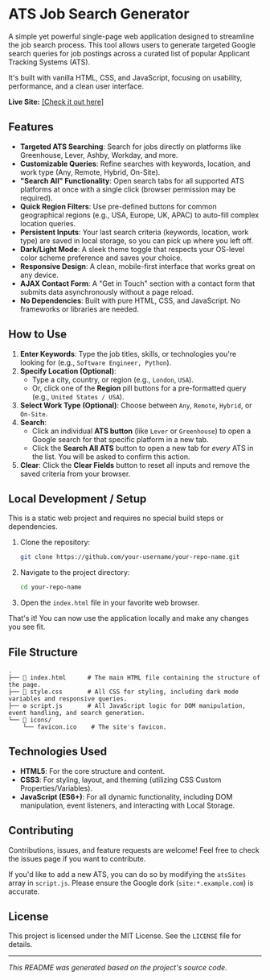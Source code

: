 # ATS Job Search Generator

A simple yet powerful single-page web application designed to streamline the job search process. This tool allows users to generate targeted Google search queries for job postings across a curated list of popular Applicant Tracking Systems (ATS).

It's built with vanilla HTML, CSS, and JavaScript, focusing on usability, performance, and a clean user interface.

**Live Site:** [[Check it out here]](https://jobs.maffyxprojects.com/)

## Features

- **Targeted ATS Searching**: Search for jobs directly on platforms like Greenhouse, Lever, Ashby, Workday, and more.
- **Customizable Queries**: Refine searches with keywords, location, and work type (Any, Remote, Hybrid, On-Site).
- **"Search All" Functionality**: Open search tabs for all supported ATS platforms at once with a single click (browser permission may be required).
- **Quick Region Filters**: Use pre-defined buttons for common geographical regions (e.g., USA, Europe, UK, APAC) to auto-fill complex location queries.
- **Persistent Inputs**: Your last search criteria (keywords, location, work type) are saved in local storage, so you can pick up where you left off.
- **Dark/Light Mode**: A sleek theme toggle that respects your OS-level color scheme preference and saves your choice.
- **Responsive Design**: A clean, mobile-first interface that works great on any device.
- **AJAX Contact Form**: A "Get in Touch" section with a contact form that submits data asynchronously without a page reload.
- **No Dependencies**: Built with pure HTML, CSS, and JavaScript. No frameworks or libraries are needed.

## How to Use

1.  **Enter Keywords**: Type the job titles, skills, or technologies you're looking for (e.g., `Software Engineer, Python`).
2.  **Specify Location (Optional)**:
    -   Type a city, country, or region (e.g., `London`, `USA`).
    -   Or, click one of the **Region** pill buttons for a pre-formatted query (e.g., `United States / USA`).
3.  **Select Work Type (Optional)**: Choose between `Any`, `Remote`, `Hybrid`, or `On-Site`.
4.  **Search**:
    -   Click an individual **ATS button** (like `Lever` or `Greenhouse`) to open a Google search for that specific platform in a new tab.
    -   Click the **Search All ATS** button to open a new tab for *every* ATS in the list. You will be asked to confirm this action.
5.  **Clear**: Click the **Clear Fields** button to reset all inputs and remove the saved criteria from your browser.

## Local Development / Setup

This is a static web project and requires no special build steps or dependencies.

1.  Clone the repository:
    ```bash
    git clone https://github.com/your-username/your-repo-name.git
    ```
2.  Navigate to the project directory:
    ```bash
    cd your-repo-name
    ```
3.  Open the `index.html` file in your favorite web browser.

That's it! You can now use the application locally and make any changes you see fit.

## File Structure

```
.
├── 📄 index.html      # The main HTML file containing the structure of the page.
├── 🎨 style.css       # All CSS for styling, including dark mode variables and responsive queries.
├── ⚙️ script.js       # All JavaScript logic for DOM manipulation, event handling, and search generation.
└── 📁 icons/
    └── favicon.ico    # The site's favicon.
```

## Technologies Used

- **HTML5**: For the core structure and content.
- **CSS3**: For styling, layout, and theming (utilizing CSS Custom Properties/Variables).
- **JavaScript (ES6+)**: For all dynamic functionality, including DOM manipulation, event listeners, and interacting with Local Storage.

## Contributing

Contributions, issues, and feature requests are welcome! Feel free to check the issues page if you want to contribute.

If you'd like to add a new ATS, you can do so by modifying the `atsSites` array in `script.js`. Please ensure the Google dork (`site:*.example.com`) is accurate.

## License

This project is licensed under the MIT License. See the `LICENSE` file for details.

---

*This README was generated based on the project's source code.*

